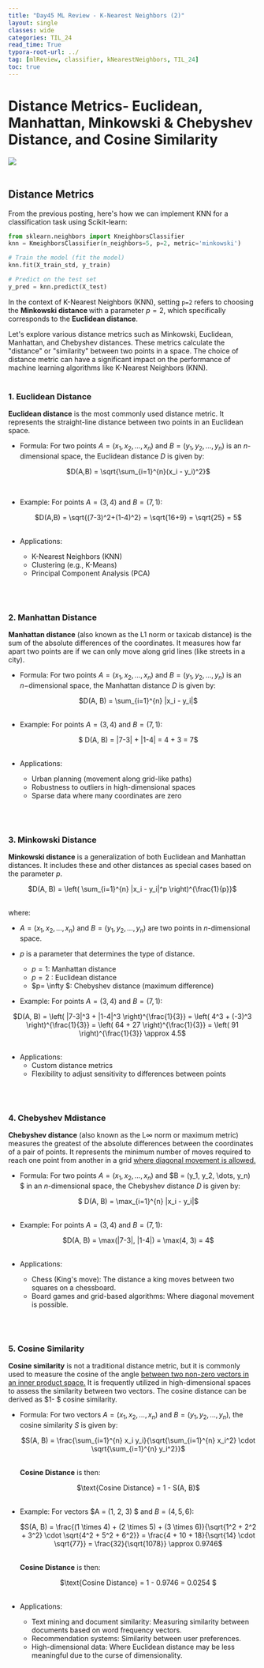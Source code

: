 ```yaml
---
title: "Day45 ML Review - K-Nearest Neighbors (2)"
layout: single
classes: wide
categories: TIL_24
read_time: True
typora-root-url: ../
tag: [mlReview, classifier, kNearestNeighbors, TIL_24]
toc: true 
---
```


# Distance Metrics- Euclidean, Manhattan, Minkowski & Chebyshev Distance, and Cosine Similarity 

<img src="/blog/images/2024-08-02-TIL24_Day45/66A54CB5-5074-4B7B-BBBD-D3401CCCDC39.jpeg"><br><br>



## Distance Metrics

From the previous posting, here's how we can implement KNN for a classification task using Scikit-learn:

```python
from sklearn.neighbors import KneighborsClassifier
knn = KmeighborsClassifier(n_neighbors=5, p=2, metric='minkowski')

# Train the model (fit the model)
knn.fit(X_train_std, y_train)

# Predict on the test set
y_pred = knn.predict(X_test)
```



In the context of K-Nearest Neighbors (KNN), setting `p=2` refers to choosing the <b>Minkowski distance </b> with a parameter $p=2$, which specifically corresponds to the <b>Euclidean distance</b>. 

Let's explore various distance metrics such as Minkowski, Euclidean, Manhattan, and Chebyshev distances. These metrics calculate the "distance" or "similarity" between two points in a space. The choice of distance metric can have a significant impact on the performance of machine learning algorithms like K-Nearest Neighbors (KNN).<br><br>

### 1. Euclidean Distance

**Euclidean distance** is the most commonly used distance metric. It represents the straight-line distance between two points in an Euclidean space.

- Formula:
  For two points $A = (x_1, x_2, \dots, x_n)$ and $B= (y_1, y_2, \dots, y_n)$ is an $n$- dimensional space, the Euclidean distance $D$ is given by:

  <center> 
    $D(A,B) = \sqrt{\sum_{i=1}^{n}(x_i - y_i)^2}$
  </center>

<br>

- Example:
  For points $A=(3,4)$ and $B=(7,1)$:

  <center>
    $D(A,B) = \sqrt{(7-3)^2+(1-4)^2} = \sqrt{16+9} = \sqrt{25} = 5$
  </center><br>

- Applications:
  - K-Nearest Neighbors (KNN)
  - Clustering (e.g., K-Means)
  - Principal Component Analysis (PCA)

<br><Br>

### 2. Manhattan Distance

<b>Manhattan distance</b> (also known as the L1 norm or taxicab distance) is the sum of the absolute differences of the coordinates. It measures how far apart two points are if we can only move along grid lines (like streets in a city).

- Formula:
  For two points $A=(x_1,x_2, \dots, x_n)$ and $B=(y_1, y_2, \dots, y_n)$ is an $n-$dimensional space, the Manhattan distance $D$ is given by:

  <center> 
  $D(A, B) = \sum_{i=1}^{n} |x_i - y_i|$ <br><br>
  </center>
  
  
- Example:
  For points $A=(3,4)$ and $B=(7,1)$:

  <center>
  $  D(A, B) = |7-3| + |1-4| = 4 + 3 = 7$
  <br><br>
  </center>

- Applications:

  - Urban planning (movement along grid-like paths)
  - Robustness to outliers in high-dimensional spaces
  - Sparse data where many coordinates are zero

<br><br>

### 3. Minkowski Distance

**Minkowski distance** is a generalization of both Euclidean and Manhattan distances. It includes these and other distances as special cases based on the parameter $p$. 

<center>
  $D(A, B) = \left( \sum_{i=1}^{n} |x_i - y_i|^p \right)^{\frac{1}{p}}$ <br><br>
 </center>

 where:
   - $A = (x_1, x_2, \dots, x_n)$ and $B = (y_1, y_2, \dots, y_n)$ are two points in $n$-dimensional space.<br>
   - $p$ is a parameter that determines the type of distance. 

     - $p=1$: Manhattan distance
     - $p=2$ : Euclidean distance
     - $p= \infty $: Chebyshev distance (maximum difference)

     

- Example:
  For points $A=(3,4)$ and $B=(7,1)$:

<center>
  $D(A, B) = \left( |7-3|^3 + |1-4|^3 \right)^{\frac{1}{3}} = \left( 4^3 + (-3)^3 \right)^{\frac{1}{3}} = \left( 64 + 27 \right)^{\frac{1}{3}} = \left( 91 \right)^{\frac{1}{3}} \approx 4.5$ <br><br>
</center>

- Applications:
  - Custom distance metrics
  - Flexibility to adjust sensitivity to differences between points

<br><Br>

### 4. Chebyshev Mdistance

**Chebyshev distance** (also known as the L$\infty$ norm or maximum metric) measures the greatest of the absolute differences between the coordinates of a pair of points. It represents the minimum number of moves required to reach one point from another in a grid <u>where diagonal movement is allowed.</u> 

- Formula:
  For two points $A = (x_1, x_2, \dots, x_n)$ and $B = (y_1, y_2, \dots, y_n) $ in an $n$-dimensional space, the Chebyshev distance $D$ is given by:

  <center>
  $  D(A, B) = \max_{i=1}^{n} |x_i - y_i|$ <br><br>
  </center>

- Example:
  For points $A = (3, 4)$ and $B = (7, 1)$:

  <center>
    $D(A, B) = \max(|7-3|, |1-4|) = \max(4, 3) = 4$ <Br><br>
  </center>

- Applications:
  - Chess (King's move): The distance a king moves between two squares on a chessboard.
  - Board games and grid-based algorithms: Where diagonal movement is possible.

<br><Br>

### 5. Cosine Similarity

<b>Cosine similarity</b> is not a traditional distance metric, but it is commonly used to measure the cosine of the angle <u>between two non-zero vectors in an inner product space.</u> It is frequently utilized in high-dimensional spaces to assess the similarity between two vectors. The cosine distance can be derived as $1- $ cosine similarity.

- Formula:
  For two vectors $A = (x_1, x_2, \dots, x_n)$ and $B = (y_1, y_2, \dots, y_n)$, the cosine similarity $S$ is given by:

  <center>
    $S(A, B) = \frac{\sum_{i=1}^{n} x_i y_i}{\sqrt{\sum_{i=1}^{n} x_i^2} \cdot \sqrt{\sum_{i=1}^{n} y_i^2}}$ <br><br>
  </center>

  **Cosine Distance** is then:

  <center>
    $\text{Cosine Distance} = 1 - S(A, B)$ <br><br>
  </center>



- Example:
  For vectors $A = (1, 2, 3) $ and $B = (4, 5, 6)$:

  <center>
    $S(A, B) = \frac{(1 \times 4) + (2 \times 5) + (3 \times 6)}{\sqrt{1^2 + 2^2 + 3^2} \cdot \sqrt{4^2 + 5^2 + 6^2}} = \frac{4 + 10 + 18}{\sqrt{14} \cdot \sqrt{77}} = \frac{32}{\sqrt{1078}} \approx 0.9746$ <br><Br>
  </center>

  **Cosine Distance** is then:

  <center>
    $\text{Cosine Distance} = 1 - 0.9746 = 0.0254 $<Br><br>
  </center>

- Applications:

  - Text mining and document similarity: Measuring similarity between documents based on word frequency vectors.
  - Recommendation systems: Similarity between user preferences.
  - High-dimensional data: Where Euclidean distance may be less meaningful due to the curse of dimensionality.

<br><br>
